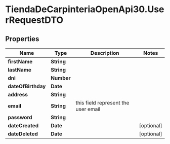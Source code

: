 # TiendaDeCarpinteriaOpenApi30.UserRequestDTO

## Properties

Name | Type | Description | Notes
------------ | ------------- | ------------- | -------------
**firstName** | **String** |  | 
**lastName** | **String** |  | 
**dni** | **Number** |  | 
**dateOfBirthday** | **Date** |  | 
**address** | **String** |  | 
**email** | **String** | this field represent the user email | 
**password** | **String** |  | 
**dateCreated** | **Date** |  | [optional] 
**dateDeleted** | **Date** |  | [optional] 


